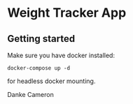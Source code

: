 # Weight Tracker App

## Getting started

Make sure you have docker installed:

```
docker-compose up -d 
```

for headless docker mounting. 

Danke Cameron
